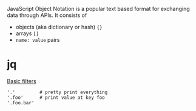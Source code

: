 JavaScript Object Notation is a popular text based format for exchanging data through APIs. It consists of

* objects (aka dictionary or hash) `{}`
* arrays `[]`
* `name: value` pairs

# jq

[Basic filters](https://stedolan.github.io/jq/manual/#Basicfilters)

```
'.'         # pretty print everything
'.foo'      # print value at key foo
'.foo.bar'
```
